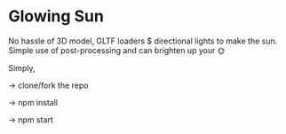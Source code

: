 # Glowing Sun
No hassle of 3D model, GLTF loaders $ directional lights to make the sun.
Simple use of post-processing and can brighten up your 🌞

Simply,

-> clone/fork the repo

-> npm install

-> npm start

